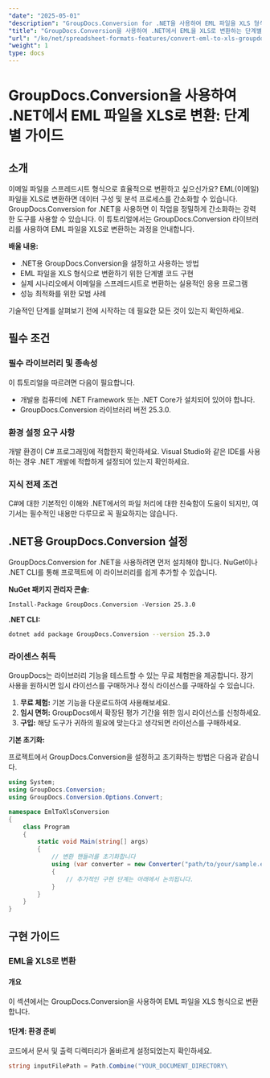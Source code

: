```yaml
---
"date": "2025-05-01"
"description": "GroupDocs.Conversion for .NET을 사용하여 EML 파일을 XLS 형식으로 변환하는 방법을 알아보세요. 코드 예제와 모범 사례가 포함된 이 종합 가이드를 따라해 보세요."
"title": "GroupDocs.Conversion을 사용하여 .NET에서 EML을 XLS로 변환하는 단계별 가이드"
"url": "/ko/net/spreadsheet-formats-features/convert-eml-to-xls-groupdocs-net/"
"weight": 1
type: docs
---
```

# GroupDocs.Conversion을 사용하여 .NET에서 EML 파일을 XLS로 변환: 단계별 가이드

## 소개

이메일 파일을 스프레드시트 형식으로 효율적으로 변환하고 싶으신가요? EML(이메일) 파일을 XLS로 변환하면 데이터 구성 및 분석 프로세스를 간소화할 수 있습니다. GroupDocs.Conversion for .NET을 사용하면 이 작업을 정밀하게 간소화하는 강력한 도구를 사용할 수 있습니다. 이 튜토리얼에서는 GroupDocs.Conversion 라이브러리를 사용하여 EML 파일을 XLS로 변환하는 과정을 안내합니다.

**배울 내용:**

- .NET용 GroupDocs.Conversion을 설정하고 사용하는 방법
- EML 파일을 XLS 형식으로 변환하기 위한 단계별 코드 구현
- 실제 시나리오에서 이메일을 스프레드시트로 변환하는 실용적인 응용 프로그램
- 성능 최적화를 위한 모범 사례

기술적인 단계를 살펴보기 전에 시작하는 데 필요한 모든 것이 있는지 확인하세요.

## 필수 조건

### 필수 라이브러리 및 종속성

이 튜토리얼을 따르려면 다음이 필요합니다.

- 개발용 컴퓨터에 .NET Framework 또는 .NET Core가 설치되어 있어야 합니다.
- GroupDocs.Conversion 라이브러리 버전 25.3.0.

### 환경 설정 요구 사항

개발 환경이 C# 프로그래밍에 적합한지 확인하세요. Visual Studio와 같은 IDE를 사용하는 경우 .NET 개발에 적합하게 설정되어 있는지 확인하세요.

### 지식 전제 조건

C#에 대한 기본적인 이해와 .NET에서의 파일 처리에 대한 친숙함이 도움이 되지만, 여기서는 필수적인 내용만 다루므로 꼭 필요하지는 않습니다.

## .NET용 GroupDocs.Conversion 설정

GroupDocs.Conversion for .NET을 사용하려면 먼저 설치해야 합니다. NuGet이나 .NET CLI를 통해 프로젝트에 이 라이브러리를 쉽게 추가할 수 있습니다.

**NuGet 패키지 관리자 콘솔:**

```shell
Install-Package GroupDocs.Conversion -Version 25.3.0
```

**\.NET CLI:**

```bash
dotnet add package GroupDocs.Conversion --version 25.3.0
```

### 라이센스 취득

GroupDocs는 라이브러리 기능을 테스트할 수 있는 무료 체험판을 제공합니다. 장기 사용을 원하시면 임시 라이선스를 구매하거나 정식 라이선스를 구매하실 수 있습니다.

1. **무료 체험:** 기본 기능을 다운로드하여 사용해보세요.
2. **임시 면허:** GroupDocs에서 확장된 평가 기간을 위한 임시 라이선스를 신청하세요.
3. **구입:** 해당 도구가 귀하의 필요에 맞는다고 생각되면 라이선스를 구매하세요.

**기본 초기화:**

프로젝트에서 GroupDocs.Conversion을 설정하고 초기화하는 방법은 다음과 같습니다.

```csharp
using System;
using GroupDocs.Conversion;
using GroupDocs.Conversion.Options.Convert;

namespace EmlToXlsConversion
{
    class Program
    {
        static void Main(string[] args)
        {
            // 변환 핸들러를 초기화합니다
            using (var converter = new Converter("path/to/your/sample.eml"))
            {
                // 추가적인 구현 단계는 아래에서 논의됩니다.
            }
        }
    }
}
```

## 구현 가이드

### EML을 XLS로 변환

#### 개요

이 섹션에서는 GroupDocs.Conversion을 사용하여 EML 파일을 XLS 형식으로 변환합니다.

#### 1단계: 환경 준비

코드에서 문서 및 출력 디렉터리가 올바르게 설정되었는지 확인하세요.

```csharp
string inputFilePath = Path.Combine("YOUR_DOCUMENT_DIRECTORY\